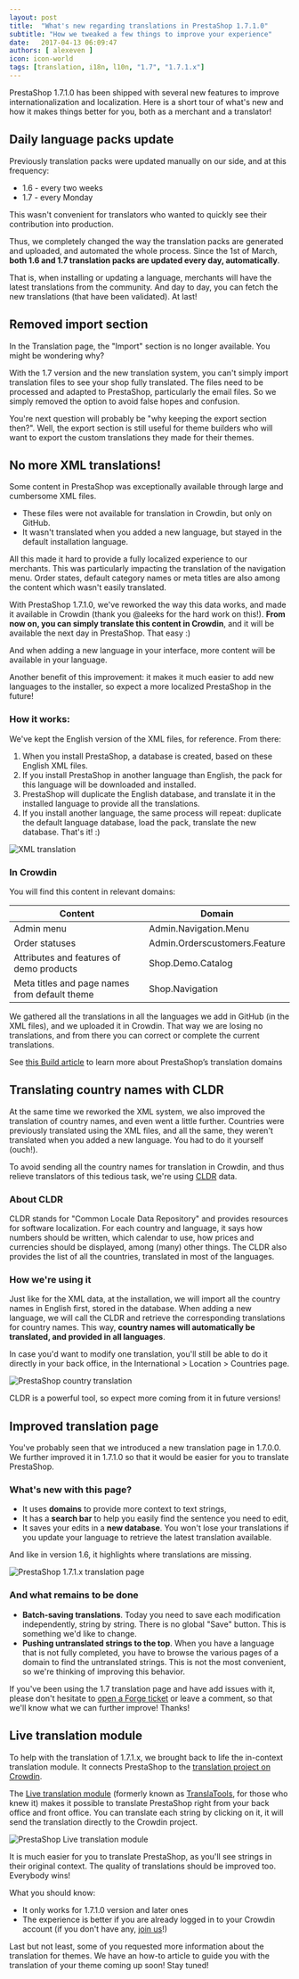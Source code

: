 ```yaml
---
layout: post
title:  "What's new regarding translations in PrestaShop 1.7.1.0"
subtitle: "How we tweaked a few things to improve your experience"
date:   2017-04-13 06:09:47
authors: [ alexeven ]
icon: icon-world
tags: [translation, i18n, l10n, "1.7", "1.7.1.x"]
---
```


PrestaShop 1.7.1.0 has been shipped with several new features to improve internationalization and localization. Here is a short tour of what's new and how it makes things better for you, both as a merchant and a translator!


## Daily language packs update

Previously translation packs were updated manually on our side, and at this frequency:

* 1.6 - every two weeks
* 1.7 - every Monday

This wasn't convenient for translators who wanted to quickly see their contribution into production.

Thus, we completely changed the way the translation packs are generated and uploaded, and automated the whole process. Since the 1st of March, **both 1.6 and 1.7 translation packs are updated every day, automatically**.

That is, when installing or updating a language, merchants will have the latest translations from the community. And day to day, you can fetch the new translations (that have been validated). At last!

## Removed import section

In the Translation page, the "Import" section is no longer available. You might be wondering why?

With the 1.7 version and the new translation system, you can't simply import translation files to see your shop fully translated. The files need to be processed and adapted to PrestaShop, particularly the email files. So we simply removed the option to avoid false hopes and confusion.

You're next question will probably be "why keeping the export section then?". Well, the export section is still useful for theme builders who will want to export the custom translations they made for their themes.


## No more XML translations!

Some content in PrestaShop was exceptionally available through large and cumbersome XML files.

* These files were not available for translation in Crowdin, but only on GitHub.
* It wasn't translated when you added a new language, but stayed in the default installation language.

All this made it hard to provide a fully localized experience to our merchants. This was particularly impacting the translation of the navigation menu. Order states, default category names or meta titles are also among the content which wasn't easily translated.

With PrestaShop 1.7.1.0, we've reworked the way this data works, and made it available in Crowdin (thank you @aleeks for the hard work on this!).
**From now on, you can simply translate this content in Crowdin**, and it will be available the next day in PrestaShop. That easy :)

And when adding a new language in your interface, more content will be available in your language.

Another benefit of this improvement: it makes it much easier to add new languages to the installer, so expect a more localized PrestaShop in the future!

### How it works:

We've kept the English version of the XML files, for reference. From there:

1. When you install PrestaShop, a database is created, based on these English XML files.
2. If you install PrestaShop in another language than English, the pack for this language will be downloaded and installed.
3. PrestaShop will duplicate the English database, and translate it in the installed language to provide all the translations.
4. If you install another language, the same process will repeat: duplicate the default language database, load the pack, translate the new database. That's it! :)

![XML translation](/assets/images/2017/03/Build_XML_translation.png)

### In Crowdin

You will find this content in relevant domains:

| Content | Domain |
| ---------- | -------- |
| Admin menu | Admin.Navigation.Menu |
| Order statuses | Admin.Orderscustomers.Feature |
| Attributes and features of demo products | Shop.Demo.Catalog |
| Meta titles and page names from default theme | Shop.Navigation|

We gathered all the translations in all the languages we add in GitHub (in the XML files), and we uploaded it in Crowdin. That way we are losing no translations, and from there you can correct or complete the current translations.

See [this Build article](http://build.prestashop.com/news/new-translation-system-prestashop-17/#what-is-a-domain-and-how-to-code-strings) to learn more about PrestaShop’s translation domains


## Translating country names with CLDR

At the same time we reworked the XML system, we also improved the translation of country names, and even went a little further. Countries were previously translated using the XML files, and all the same, they weren't translated when you added a new language. You had to do it yourself (ouch!).

To avoid sending all the country names for translation in Crowdin, and thus relieve translators of this tedious task, we're using [CLDR](http://cldr.unicode.org/) data.

###  About CLDR

CLDR stands for "Common Locale Data Repository" and provides resources for software localization. For each country and language, it says how numbers should be written, which calendar to use, how prices and currencies should be displayed, among (many) other things. The CLDR also provides the list of all the countries, translated in most of the languages.

###  How we're using it

Just like for the XML data, at the installation, we will import all the country names in English first, stored in the database.
When adding a new language, we will call the CLDR and retrieve the corresponding translations for country names. This way, **country names will automatically be translated, and provided in all languages**.

In case you'd want to modify one translation, you'll still be able to do it directly in your back office, in the International > Location > Countries page.

![PrestaShop country translation](/assets/images/2017/03/Build_171_country_translation.png)

CLDR is a powerful tool, so expect more coming from it in future versions!


## Improved translation page

You've probably seen that we introduced a new translation page in 1.7.0.0. We further improved it in 1.7.1.0 so that it would be easier for you to translate PrestaShop.

### What's new with this page?

* It uses **domains** to provide more context to text strings,
* It has a **search bar** to help you easily find the sentence you need to edit,
* It saves your edits in a **new database**. You won't lose your translations if you update your language to retrieve the latest translation available.

And like in version 1.6, it highlights where translations are missing.

![PrestaShop 1.7.1.x translation page](/assets/images/2017/03/Build_translation_page.png)

### And what remains to be done

* **Batch-saving translations**. Today you need to save each modification independently, string by string. There is no global "Save" button. This is something we'd like to change.
* **Pushing untranslated strings to the top**. When you have a language that is not fully completed, you have to browse the various pages of a domain to find the untranslated strings. This is not the most convenient, so we're thinking of improving this behavior.

If you've been using the 1.7 translation page and have add issues with it, please don't hesitate to [open a Forge ticket](http://forge.prestashop.com/) or leave a comment, so that we'll know what we can further improve! Thanks!


## Live translation module

To help with the translation of 1.7.1.x, we brought back to life the in-context translation module. It connects PrestaShop to the [translation project on Crowdin](https://crowdin.com/project/prestashop-official).

The [Live translation module](https://github.com/PrestaShop/ps_livetranslation) (formerly known as [TranslaTools](https://github.com/PrestaShop/translatools), for those who knew it) makes it possible to translate PrestaShop right from your back office and front office. You can translate each string by clicking on it, it will send the translation directly to the Crowdin project.

![PrestaShop Live translation module](/assets/images/2017/04/Live_translation.png)

It is much easier for you to translate PrestaShop, as you'll see strings in their original context. The quality of translations should be improved too. Everybody wins!

What you should know:

* It only works for 1.7.1.0 version and later ones
* The experience is better if you are already logged in to your Crowdin account (if you don't have any, [join us](https://crowdin.net/project/prestashop-official)!)

Last but not least, some of you requested more information about the translation for themes. We have an how-to article to guide you with the translation of your theme coming up soon! Stay tuned!
